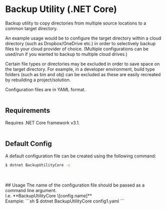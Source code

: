 # Backup Utility (.NET Core)

Backup utility to copy directories from multiple source locations to a common target directory.

An example usage would be to configure the target directory within a cloud directory (such as Dropbox/OneDrive etc.) in order to selectively backup files to your cloud provider of choice.
(Multiple configurations can be used/run if you wanted to backup to multiple cloud drives.)

Certain file types or directories may be excluded in order to save space on the target directory. For example, in a developer environment, build type folders (such as bin and obj) can be excluded as these are easily recreated by rebuilding a project/solution.

Configuration files are in YAML format.
<br />
<br />
## Requirements
Requires .NET Core framework v3.1.
<br />
<br />
## Default Config
A default configuration file can be created using the following command:  
```sh
$ dotnet BackupUtilityCore -c
```
<br />
<br />
## Usage
The name of the configuration file should be passed as a command line argument.  
<br />
I.e. **BackupUtilityCore \[config name]**
<br />
Example:  
```sh
$ dotnet BackupUtilityCore config1.yaml
```
